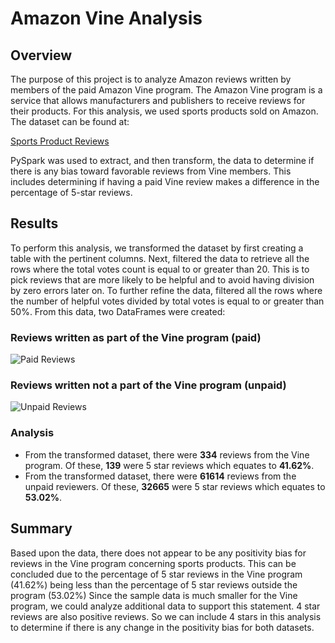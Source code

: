 # Amazon Vine Analysis

## Overview
The purpose of this project is to analyze Amazon reviews written by members of the paid Amazon Vine program. The Amazon Vine program is a service that allows manufacturers and publishers to receive reviews for their products.  For this analysis, we used sports products sold on Amazon.  The dataset can be found at:
  
[Sports Product Reviews](https://s3.amazonaws.com/amazon-reviews-pds/tsv/amazon_reviews_us_Sports_v1_00.tsv.gz)

PySpark was used to extract, and then transform, the data to determine if there is any bias toward favorable reviews from Vine members.  This includes determining if having a paid Vine review makes a difference in the percentage of 5-star reviews.

## Results
To perform this analysis, we transformed the dataset by first creating a table with the pertinent columns.  Next, filtered the data to retrieve all the rows where the total votes count is equal to or greater than 20.  This is to pick reviews that are more likely to be helpful and to avoid having division by zero errors later on.  To further refine the data, filtered all the rows where the number of helpful votes divided by total votes is equal to or greater than 50%.  From this data, two DataFrames were created:

### Reviews written as part of the Vine program (paid)

![Paid Reviews](https://user-images.githubusercontent.com/85590155/135738879-9064f9d9-6fec-412b-be42-cb5cca0255b2.PNG)

### Reviews written not a part of the Vine program (unpaid)

![Unpaid Reviews](https://user-images.githubusercontent.com/85590155/135738902-4b00465e-1a0b-4a00-a013-8399c3e89f5d.PNG)

### Analysis
- From the transformed dataset, there were **334** reviews from the Vine program.  Of these, **139** were 5 star reviews which equates to **41.62%**.
- From the transformed dataset, there were **61614** reviews from the unpaid reviewers.  Of these, **32665** were 5 star reviews which equates to **53.02%**.

## Summary
Based upon the data, there does not appear to be any positivity bias for reviews in the Vine program concerning sports products.  This can be concluded due to the percentage of 5 star reviews in the Vine program (41.62%) being less than the percentage of 5 star reviews outside the program (53.02%)  Since the sample data is much smaller for the Vine program, we could analyze additional data to support this statement.  4 star reviews are also positive reviews.  So we can include 4 stars in this analysis to determine if there is any change in the positivity bias for both datasets. 
